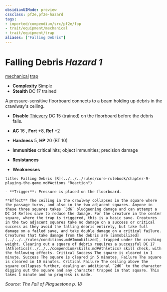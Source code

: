 ```yaml
---
obsidianUIMode: preview
cssclass: pf2e,pf2e-hazard
tags:
- imported/compendium/src/pf2e/fop
- trait/equipment/mechanical
- trait/equipment/trap
aliases: ["Falling Debris"]
---
```

# Falling Debris *Hazard 1*  
[mechanical](mechanical.md)  [trap](trap.md)  

- **Complexity** Simple
- **Stealth** DC 17 trained  

A pressure-sensitive floorboard connects to a beam holding up debris in the crawlway's ceiling.

- **Disable** [Thievery](../../skills.md#Thievery) DC 15 (trained) on the floorboard before the debris falls.  

- **AC** 16 , **Fort** +8, **Ref** +2
- **Hardness** 5, **HP** 20 (BT 10)
- **Immunities** critical hits; object immunities; precision damage
- **Resistances** 
- **Weaknesses** 
     
```ad-embed-ability
title: Falling Debris [R](../../../rules/core-rulebook/chapter-9-playing-the-game.md#Actions "Reaction")

- **Trigger**: Pressure is placed on the floorboard.

**Effect** The ceiling in the crawlway collapses in the square where the passage turns, and also in the two adjacent squares. Anyone in these three squares takes `3d6` bludgeoning damage and can attempt a DC 14 Reflex save to reduce the damage. For the creature in the center square, where the trap is triggered, this is a basic save. Creatures in the two adjacent squares take no damage on a success or critical success as they avoid the falling debris entirely, but take full damage on a failed save, and take double damage on a critical failure. Creatures that take damage from the debris are [immobilized](../../../rules/conditions.md#Immobilized), trapped under the crushing weight. Clearing out a square of debris requires a successful DC 17 [Athletics](../../../compendium/skills.md#Athletics) skill check, with the following effects. Critical Success The square is cleared in 1 minute. Success The square is cleared in 5 minutes. Failure The square is cleared in 10 minutes. Critical Failure The ceiling above the square collapses further, dealing an additional `2d6` to the character digging out the square and any character trapped in that square. This takes 1 minute and no progress is made.
```

*Source: The Fall of Plaguestone p. 18*

